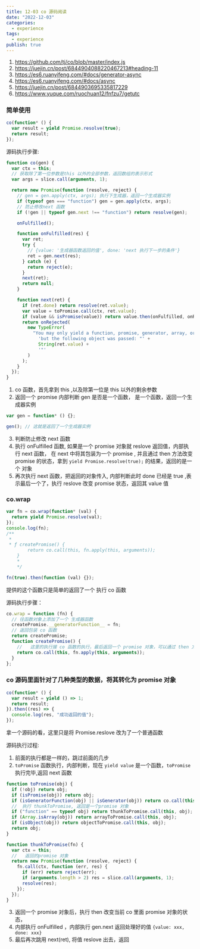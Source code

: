 ```yaml
---
title: 12-03 co 源码阅读
date: "2022-12-03"
categories:
  - experience
tags:
  - experience
publish: true
---
```


1. https://github.com/tj/co/blob/master/index.js
2. https://juejin.cn/post/6844904088220467213#heading-11
3. https://es6.ruanyifeng.com/#docs/generator-async
4. https://es6.ruanyifeng.com/#docs/async
5. https://juejin.cn/post/6844903695335817229
6. https://www.yuque.com/ruochuan12/fnfzu7/getutc

### 简单使用

```js
co(function* () {
  var result = yield Promise.resolve(true);
  return result;
});
```

源码执行步骤:

```js
function co(gen) {
  var ctx = this;
  // 获取除了第一位参数是this 以外的全部参数，返回数组的表示形式
  var args = slice.call(arguments, 1);

  return new Promise(function (resolve, reject) {
    // gen = gen.apply(ctx, args); 执行下生成器，返回一个生成器实例
    if (typeof gen === "function") gen = gen.apply(ctx, args);
    // 防止修改next 函数
    if (!gen || typeof gen.next !== "function") return resolve(gen);

    onFulfilled();

    function onFulfilled(res) {
      var ret;
      try {
        // {value: '生成器函数返回的值', done: 'next 执行下一步的条件'}
        ret = gen.next(res);
      } catch (e) {
        return reject(e);
      }
      next(ret);
      return null;
    }

    function next(ret) {
      if (ret.done) return resolve(ret.value);
      var value = toPromise.call(ctx, ret.value);
      if (value && isPromise(value)) return value.then(onFulfilled, onRejected);
      return onRejected(
        new TypeError(
          "You may only yield a function, promise, generator, array, or object, " +
            'but the following object was passed: "' +
            String(ret.value) +
            '"'
        )
      );
    }
  });
}
```

1. co 函数，首先拿到 this ,以及除第一位是 this 以外的剩余参数
2. 返回一个 promise 内部判断 gen 是否是一个函数， 是一个函数，返回一个生成器实例

```js
var gen = function* () {};

gen(); // 这就是返回了一个生成器实例
```

3. 判断防止修改 next 函数
4. 执行 onFulfilled 函数, 如果是一个 promise 对象就 reslove 返回值，内部执行 next 函数， 在 next 中将其包装为一个 promise , 并且通过 then 方法改变 promise 的状态，拿到 `yield Promise.resolve(true);` 的结果，返回的是一个 对象
5. 再次执行 next 函数，把返回的对象传入, 内部判断此时 done 已经是 true ,表示最后一个了，执行 reslove 改变 promise 状态，返回其 value 值

### co.wrap

```js
var fn = co.wrap(function* (val) {
  return yield Promise.resolve(val);
});
console.log(fn);
/**
 * 
 * ƒ createPromise() {
        return co.call(this, fn.apply(this, arguments));
    }
    *
    */

fn(true).then(function (val) {});
```

提供的这个函数只是简单的返回了一个 执行 co 函数

源码执行步骤：

```js
co.wrap = function (fn) {
  // 往函数对象上添加了一个 生成器函数
  createPromise.__generatorFunction__ = fn;
  // 返回包装 co 函数
  return createPromise;
  function createPromise() {
    //   这里的执行接 co 函数的执行，最后返回一个 promise 对象，可以通过 then 方法拿到值
    return co.call(this, fn.apply(this, arguments));
  }
};
```

### co 源码里面针对了几种类型的数据，将其转化为 promise 对象

```js
co(function* () {
  var result = yield () => 1;
  return result;
}).then((res) => {
  console.log(res, "成功返回的值");
});
```

拿一个源码的看，这里只是将 Promise.reslove 改为了一个普通函数

源码执行过程:

1. 前面的执行都是一样的，跳过前面的几步
2. `toPromise` 函数执行，内部判断，现在 `yield value` 是一个函数，`toPromise` 执行完毕,返回 next 函数

```js
function toPromise(obj) {
  if (!obj) return obj;
  if (isPromise(obj)) return obj;
  if (isGeneratorFunction(obj) || isGenerator(obj)) return co.call(this, obj);
  //  执行 thunkToPromise, 返回是一个promise 对象
  if ("function" == typeof obj) return thunkToPromise.call(this, obj);
  if (Array.isArray(obj)) return arrayToPromise.call(this, obj);
  if (isObject(obj)) return objectToPromise.call(this, obj);
  return obj;
}
```

```js
function thunkToPromise(fn) {
  var ctx = this;
  //   返回的promise 对象
  return new Promise(function (resolve, reject) {
    fn.call(ctx, function (err, res) {
      if (err) return reject(err);
      if (arguments.length > 2) res = slice.call(arguments, 1);
      resolve(res);
    });
  });
}
```

3. 返回一个 promise 对象后，执行 then 改变当前 co 里面 promise 对象的状态，
4. 内部执行 onFulfilled ，内部执行 gen.next 返回处理好的值 `{value: xxx, done: xxx}`
5. 最后再次跳用 next(ret), 将值 reslove 出去，返回
